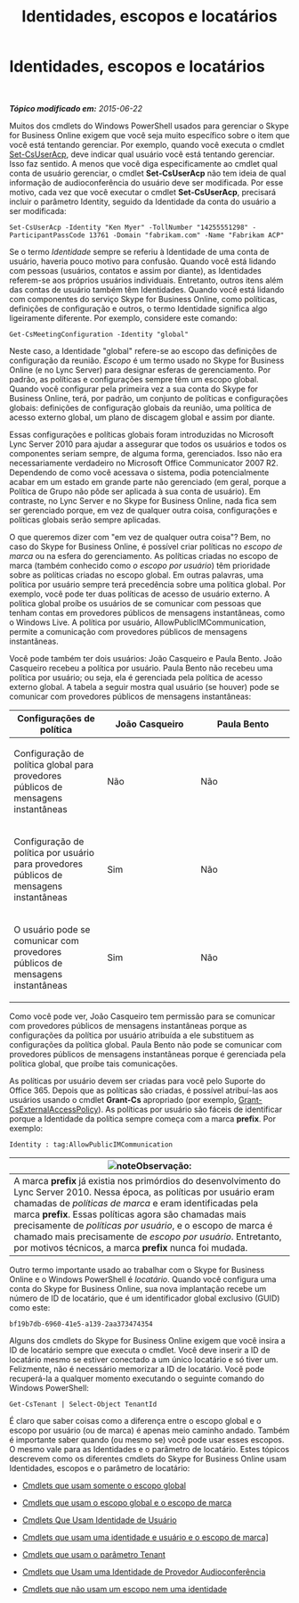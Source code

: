 ﻿---
title: Identidades, escopos e locatários
TOCTitle: Identidades, escopos e locatários
ms:assetid: 7cfa194a-2d01-4370-9b48-ee13ff597fa5
ms:mtpsurl: https://technet.microsoft.com/pt-br/library/Dn362819(v=OCS.15)
ms:contentKeyID: 56270435
ms.date: 06/02/2017
mtps_version: v=OCS.15
ms.translationtype: HT
---

# Identidades, escopos e locatários

 

_**Tópico modificado em:** 2015-06-22_

Muitos dos cmdlets do Windows PowerShell usados para gerenciar o Skype for Business Online exigem que você seja muito específico sobre o item que você está tentando gerenciar. Por exemplo, quando você executa o cmdlet [Set-CsUserAcp](https://docs.microsoft.com/en-us/powershell/module/skype/Set-CsUserAcp), deve indicar qual usuário você está tentando gerenciar. Isso faz sentido. A menos que você diga especificamente ao cmdlet qual conta de usuário gerenciar, o cmdlet **Set-CsUserAcp** não tem ideia de qual informação de audioconferência do usuário deve ser modificada. Por esse motivo, cada vez que você executar o cmdlet **Set-CsUserAcp**, precisará incluir o parâmetro Identity, seguido da Identidade da conta do usuário a ser modificada:

    Set-CsUserAcp -Identity "Ken Myer" -TollNumber "14255551298" -ParticipantPassCode 13761 -Domain "fabrikam.com" -Name "Fabrikam ACP"

Se o termo *Identidade* sempre se referiu à Identidade de uma conta de usuário, haveria pouco motivo para confusão. Quando você está lidando com pessoas (usuários, contatos e assim por diante), as Identidades referem-se aos próprios usuários individuais. Entretanto, outros itens além das contas de usuário também têm Identidades. Quando você está lidando com componentes do serviço Skype for Business Online, como políticas, definições de configuração e outros, o termo Identidade significa algo ligeiramente diferente. Por exemplo, considere este comando:

    Get-CsMeetingConfiguration -Identity "global"

Neste caso, a Identidade "global" refere-se ao escopo das definições de configuração da reunião. *Escopo* é um termo usado no Skype for Business Online (e no Lync Server) para designar esferas de gerenciamento. Por padrão, as políticas e configurações sempre têm um escopo global. Quando você configurar pela primeira vez a sua conta do Skype for Business Online, terá, por padrão, um conjunto de políticas e configurações globais: definições de configuração globais da reunião, uma política de acesso externo global, um plano de discagem global e assim por diante.

Essas configurações e políticas globais foram introduzidas no Microsoft Lync Server 2010 para ajudar a assegurar que todos os usuários e todos os componentes seriam sempre, de alguma forma, gerenciados. Isso não era necessariamente verdadeiro no Microsoft Office Communicator 2007 R2. Dependendo de como você acessava o sistema, podia potencialmente acabar em um estado em grande parte não gerenciado (em geral, porque a Política de Grupo não pôde ser aplicada à sua conta de usuário). Em contraste, no Lync Server e no Skype for Business Online, nada fica sem ser gerenciado porque, em vez de qualquer outra coisa, configurações e políticas globais serão sempre aplicadas.

O que queremos dizer com "em vez de qualquer outra coisa"? Bem, no caso do Skype for Business Online, é possível criar políticas no *escopo de marca* ou na esfera do gerenciamento. As políticas criadas no escopo de marca (também conhecido como *o escopo por usuário*) têm prioridade sobre as políticas criadas no escopo global. Em outras palavras, uma política por usuário sempre terá precedência sobre uma política global. Por exemplo, você pode ter duas políticas de acesso de usuário externo. A política global proíbe os usuários de se comunicar com pessoas que tenham contas em provedores públicos de mensagens instantâneas, como o Windows Live. A política por usuário, AllowPublicIMCommunication, permite a comunicação com provedores públicos de mensagens instantâneas.

Você pode também ter dois usuários: João Casqueiro e Paula Bento. João Casqueiro recebeu a política por usuário. Paula Bento não recebeu uma política por usuário; ou seja, ela é gerenciada pela política de acesso externo global. A tabela a seguir mostra qual usuário (se houver) pode se comunicar com provedores públicos de mensagens instantâneas:


<table>
<colgroup>
<col style="width: 33%" />
<col style="width: 33%" />
<col style="width: 33%" />
</colgroup>
<thead>
<tr class="header">
<th>Configurações de política</th>
<th>João Casqueiro</th>
<th>Paula Bento</th>
</tr>
</thead>
<tbody>
<tr class="odd">
<td><p>Configuração de política global para provedores públicos de mensagens instantâneas</p></td>
<td><p>Não</p></td>
<td><p>Não</p></td>
</tr>
<tr class="even">
<td><p>Configuração de política por usuário para provedores públicos de mensagens instantâneas</p></td>
<td><p>Sim</p></td>
<td><p>Não</p></td>
</tr>
<tr class="odd">
<td><p>O usuário pode se comunicar com provedores públicos de mensagens instantâneas</p></td>
<td><p>Sim</p></td>
<td><p>Não</p></td>
</tr>
</tbody>
</table>


Como você pode ver, João Casqueiro tem permissão para se comunicar com provedores públicos de mensagens instantâneas porque as configurações da política por usuário atribuída a ele substituem as configurações da política global. Paula Bento não pode se comunicar com provedores públicos de mensagens instantâneas porque é gerenciada pela política global, que proíbe tais comunicações.

As políticas por usuário devem ser criadas para você pelo Suporte do Office 365. Depois que as políticas são criadas, é possível atribuí-las aos usuários usando o cmdlet **Grant-Cs** apropriado (por exemplo, [Grant-CsExternalAccessPolicy](https://docs.microsoft.com/en-us/powershell/module/skype/Grant-CsExternalAccessPolicy)). As políticas por usuário são fáceis de identificar porque a Identidade da política sempre começa com a marca **prefix**. Por exemplo:

    Identity : tag:AllowPublicIMCommunication

<table>
<thead>
<tr class="header">
<th><img src="images/Gg425756.note(OCS.15).gif" title="note" alt="note" />Observação:</th>
</tr>
</thead>
<tbody>
<tr class="odd">
<td>A marca <strong>prefix</strong> já existia nos primórdios do desenvolvimento do Lync Server 2010. Nessa época, as políticas por usuário eram chamadas de <em>políticas de marca</em> e eram identificadas pela marca <strong>prefix</strong>. Essas políticas agora são chamadas mais precisamente de <em>políticas por usuário</em>, e o escopo de marca é chamado mais precisamente de <em>escopo por usuário</em>. Entretanto, por motivos técnicos, a marca <strong>prefix</strong> nunca foi mudada.</td>
</tr>
</tbody>
</table>


Outro termo importante usado ao trabalhar com o Skype for Business Online e o Windows PowerShell é *locatário*. Quando você configura uma conta do Skype for Business Online, sua nova implantação recebe um número de ID de locatário, que é um identificador global exclusivo (GUID) como este:

    bf19b7db-6960-41e5-a139-2aa373474354

Alguns dos cmdlets do Skype for Business Online exigem que você insira a ID de locatário sempre que executa o cmdlet. Você deve inserir a ID de locatário mesmo se estiver conectado a um único locatário e só tiver um. Felizmente, não é necessário memorizar a ID de locatário. Você pode recuperá-la a qualquer momento executando o seguinte comando do Windows PowerShell:

    Get-CsTenant | Select-Object TenantId

É claro que saber coisas como a diferença entre o escopo global e o escopo por usuário (ou de marca) é apenas meio caminho andado. Também é importante saber quando (ou mesmo se) você pode usar esses escopos. O mesmo vale para as Identidades e o parâmetro de locatário. Estes tópicos descrevem como os diferentes cmdlets do Skype for Business Online usam Identidades, escopos e o parâmetro de locatário:

  - [Cmdlets que usam somente o escopo global](cmdlets-in-skype-for-business-online-that-use-only-the-global-scope.md)

  - [Cmdlets que usam o escopo global e o escopo de marca](cmdlets-in-skype-for-business-online-that-use-the-global-scope-and-the-tag-scope.md)

  - [Cmdlets Que Usam Identidade de Usuário](cmdlets-in-skype-for-business-online-that-use-a-user-identity.md)

  - [Cmdlets que usam uma identidade e usuário e o escopo de marca\]](cmdlets-in-skype-for-business-online-that-use-a-user-identity-and-the-tag-scope.md)

  - [Cmdlets que usam o parâmetro Tenant](cmdlets-in-skype-for-business-online-that-use-the-tenant-parameter.md)

  - [Cmdlets que Usam uma Identidade de Provedor Audioconferência](cmdlets-in-skype-for-business-online-that-use-a-conferencing-provider-identity.md)

  - [Cmdlets que não usam um escopo nem uma identidade](cmdlets-in-skype-for-business-online-that-do-not-use-a-scope-or-an-identity.md)


